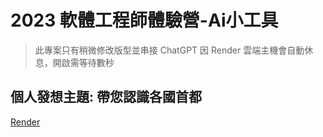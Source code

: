 # 2023 軟體工程師體驗營-Ai小工具

> 此專案只有稍微修改版型並串接 ChatGPT
> 因 Render 雲端主機會自動休息，開啟需等待數秒

## 個人發想主題: 帶您認識各國首都
 [Render](https://ai-tool-231y.onrender.com/)


